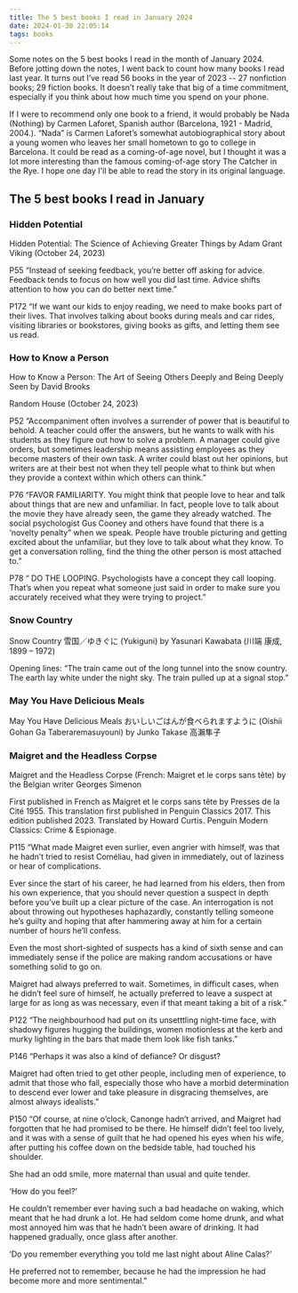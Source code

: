 ```yaml
---
title: The 5 best books I read in January 2024
date: 2024-01-30 22:05:14
tags: books
---
```


Some notes on the 5 best books I read in the month of January 2024. Before jotting down the notes, I went back to count how many books I read last year. It turns out I’ve read 56 books in the year of 2023 -- 27 nonfiction books; 29 fiction books. It doesn’t really take that big of a time commitment, especially if you think about how much time you spend on your phone.

If I were to recommend only one book to a friend, it would probably be Nada (Nothing) by Carmen Laforet, Spanish author (Barcelona, 1921 - Madrid, 2004.). “Nada” is Carmen Laforet’s somewhat autobiographical story about a young women who leaves her small hometown to go to college in Barcelona. It could be read as a coming-of-age novel, but I thought it was a lot more interesting than the famous coming-of-age story The Catcher in the Rye. I hope one day I'll be able to read the story in its original language.

## The 5 best books I read in January
### Hidden Potential
Hidden Potential: The Science of Achieving Greater Things by Adam Grant 
Viking (October 24, 2023)

P55 “Instead of seeking feedback, you’re better off asking for advice. Feedback tends to focus on how well you did last time. Advice shifts attention to how you can do better next time.”

P172 “If we want our kids to enjoy reading, we need to make books part of their lives. That involves talking about books during meals and car rides, visiting libraries or bookstores, giving books as gifts, and letting them see us read. 

### How to Know a Person
How to Know a Person: The Art of Seeing Others Deeply and Being Deeply Seen by David Brooks 

Random House (October 24, 2023)

P52 “Accompaniment often involves a surrender of power that is beautiful to behold. A teacher could offer the answers, but he wants to walk with his students as they figure out how to solve a problem. A manager could give orders, but sometimes leadership means assisting employees as they become masters of their own task. A writer could blast out her opinions, but writers are at their best not when they tell people what to think but when they provide a context within which others can think.”

P76 “FAVOR FAMILIARITY. You might think that people love to hear and talk about things that are new and unfamiliar. In fact, people love to talk about the movie they have already seen, the game they already watched. The social psychologist Gus Cooney and others have found that there is a ‘novelty penalty” when we speak. People have trouble picturing and getting excited about the unfamiliar, but they love to talk about what they know. To get a conversation rolling, find the thing the other person is most attached to.”

P78 “ DO THE LOOPING. Psychologists have a concept they call looping. That’s when you repeat what someone just said in order to make sure you accurately received what they were trying to project.”

### Snow Country
Snow Country 雪国／ゆきぐに (Yukiguni) by Yasunari Kawabata (川端 康成, 1899 – 1972)

Opening lines:
“The train came out of the long tunnel into the snow country. The earth lay white under the night sky. The train pulled up at a signal stop.”

### May You Have Delicious Meals
May You Have Delicious Meals おいしいごはんが食べられますように (Oishii Gohan Ga Taberaremasuyouni) by Junko Takase 高瀨隼子

### Maigret and the Headless Corpse
Maigret and the Headless Corpse (French: Maigret et le corps sans tête) by the Belgian writer Georges Simenon 

First published in French as Maigret et le corps sans tête by Presses de la Cité 1955. This translation first published in Penguin Classics 2017. This edition published 2023. Translated by Howard Curtis. Penguin Modern Classics: Crime & Espionage. 

P115 “What made Maigret even surlier, even angrier with himself, was that he hadn’t tried to resist Coméliau, had given in immediately, out of laziness or hear of complications.

Ever since the start of his career, he had learned from his elders, then from his own experience, that you should never question a suspect in depth before you’ve built up a clear picture of the case. An interrogation is not about throwing out hypotheses haphazardly, constantly telling someone he’s guilty and hoping that after hammering away at him for a certain number of hours he’ll confess.

Even the most short-sighted of suspects has a kind of sixth sense and can immediately sense if the police are making random accusations or have something solid to go on.

Maigret had always preferred to wait. Sometimes, in difficult cases, when he didn’t feel sure of himself, he actually preferred to leave a suspect at large for as long as was necessary, even if that meant taking a bit of a risk.”

P122 “The neighbourhood had put on its unsetttling night-time face, with shadowy figures hugging the buildings, women motionless at the kerb and murky lighting in the bars that made them look like fish tanks.”

P146 “Perhaps it was also a kind of defiance? Or disgust?

Maigret had often tried to get other people, including men of experience, to admit that those who fall, especially those who have a morbid determination to descend ever lower and take pleasure in disgracing themselves, are almost always idealists.”

P150 “Of course, at nine o’clock, Canonge hadn’t arrived, and Maigret had forgotten that he had promised to be there. He himself didn’t feel too lively, and it was with a sense of guilt that he had opened his eyes when his wife, after putting his coffee down on the bedside table, had touched his shoulder.

She had an odd smile, more maternal than usual and quite tender.

‘How do you feel?’

He couldn’t remember ever having such a bad headache on waking, which meant that he had drunk a lot. He had seldom come home drunk, and what most annoyed him was that he hadn’t been aware of drinking. It had happened gradually, once glass after another.

‘Do you remember everything you told me last night about Aline Calas?’

He preferred not to remember, because he had the impression he had become more and more sentimental.”



